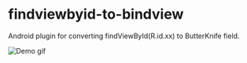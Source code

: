 # findviewbyid-to-bindview
Android plugin for converting findViewById(R.id.xx) to ButterKnife field.

![Demo gif](http://i.imgur.com/DUI3jr8.gif)
